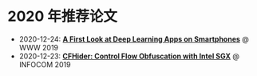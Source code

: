 # 2020 年推荐论文

- 2020-12-24: [**A First Look at Deep Learning Apps on Smartphones**](./1224.md) @ WWW 2019
- 2020-12-23: [**CFHider: Control Flow Obfuscation with Intel SGX**](./1223.md) @ INFOCOM 2019


